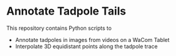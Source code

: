 # Annotate Tadpole Tails

This repository contains Python scripts to 
* Annotate tadpoles in images from videos on a WaCom Tablet
* Interpolate 3D equidistant points along the tadpole trace

